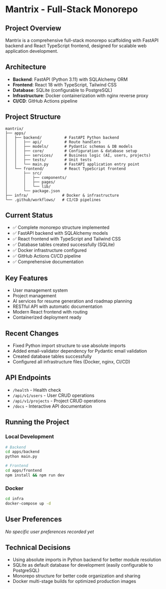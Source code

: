 # Mantrix - Full-Stack Monorepo

## Project Overview
Mantrix is a comprehensive full-stack monorepo scaffolding with FastAPI backend and React TypeScript frontend, designed for scalable web application development.

## Architecture
- **Backend**: FastAPI (Python 3.11) with SQLAlchemy ORM
- **Frontend**: React 18 with TypeScript, Tailwind CSS
- **Database**: SQLite (configurable to PostgreSQL)
- **Infrastructure**: Docker containerization with nginx reverse proxy
- **CI/CD**: GitHub Actions pipeline

## Project Structure
```
mantrix/
├── apps/
│   ├── backend/          # FastAPI Python backend
│   │   ├── api/          # Route handlers
│   │   ├── models/       # Pydantic schemas & DB models
│   │   ├── core/         # Configuration & database setup
│   │   ├── services/     # Business logic (AI, users, projects)
│   │   ├── tests/        # Unit tests
│   │   └── main.py       # FastAPI application entry point
│   └── frontend/         # React TypeScript frontend
│       ├── src/
│       │   ├── components/
│       │   ├── pages/
│       │   └── lib/
│       └── package.json
├── infra/               # Docker & infrastructure
└── .github/workflows/   # CI/CD pipelines
```

## Current Status
- ✅ Complete monorepo structure implemented
- ✅ FastAPI backend with SQLAlchemy models
- ✅ React frontend with TypeScript and Tailwind CSS
- ✅ Database tables created successfully (SQLite)
- ✅ Docker infrastructure configured
- ✅ GitHub Actions CI/CD pipeline
- ✅ Comprehensive documentation

## Key Features
- User management system
- Project management
- AI services for resume generation and roadmap planning
- RESTful API with automatic documentation
- Modern React frontend with routing
- Containerized deployment ready

## Recent Changes
- Fixed Python import structure to use absolute imports
- Added email-validator dependency for Pydantic email validation
- Created database tables successfully
- Configured all infrastructure files (Docker, nginx, CI/CD)

## API Endpoints
- `/health` - Health check
- `/api/v1/users` - User CRUD operations
- `/api/v1/projects` - Project CRUD operations
- `/docs` - Interactive API documentation

## Running the Project

### Local Development
```bash
# Backend
cd apps/backend
python main.py

# Frontend
cd apps/frontend
npm install && npm run dev
```

### Docker
```bash
cd infra
docker-compose up -d
```

## User Preferences
*No specific user preferences recorded yet*

## Technical Decisions
- Using absolute imports in Python backend for better module resolution
- SQLite as default database for development (easily configurable to PostgreSQL)
- Monorepo structure for better code organization and sharing
- Docker multi-stage builds for optimized production images